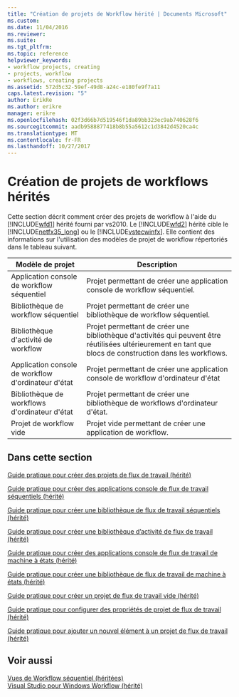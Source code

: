 ```yaml
---
title: "Création de projets de Workflow hérité | Documents Microsoft"
ms.custom: 
ms.date: 11/04/2016
ms.reviewer: 
ms.suite: 
ms.tgt_pltfrm: 
ms.topic: reference
helpviewer_keywords:
- workflow projects, creating
- projects, workflow
- workflows, creating projects
ms.assetid: 572d5c32-59ef-49d8-a24c-e180fe9f7a11
caps.latest.revision: "5"
author: ErikRe
ms.author: erikre
manager: erikre
ms.openlocfilehash: 02f3d66b7d519546f1da89bb323ec9ab740628f6
ms.sourcegitcommit: aadb9588877418b8b55a5612c1d3842d4520ca4c
ms.translationtype: MT
ms.contentlocale: fr-FR
ms.lasthandoff: 10/27/2017
---
```

# <a name="creating-legacy-workflow-projects"></a>Création de projets de workflows hérités
Cette section décrit comment créer des projets de workflow à l'aide du [!INCLUDE[wfd1](../workflow-designer/includes/wfd1_md.md)] hérité fourni par vs2010. Le [!INCLUDE[wfd2](../workflow-designer/includes/wfd2_md.md)] hérité cible le [!INCLUDE[netfx35_long](../workflow-designer/includes/netfx35_long_md.md)] ou le [!INCLUDE[vstecwinfx](../workflow-designer/includes/vstecwinfx_md.md)]. Elle contient des informations sur l'utilisation des modèles de projet de workflow répertoriés dans le tableau suivant.  
  
|Modèle de projet|Description|  
|----------------------|-----------------|  
|Application console de workflow séquentiel|Projet permettant de créer une application console de workflow séquentiel.|  
|Bibliothèque de workflow séquentiel|Projet permettant de créer une bibliothèque de workflow séquentiel.|  
|Bibliothèque d'activité de workflow|Projet permettant de créer une bibliothèque d'activités qui peuvent être réutilisées ultérieurement en tant que blocs de construction dans les workflows.|  
|Application console de workflow d'ordinateur d'état|Projet permettant de créer une application console de workflow d'ordinateur d'état|  
|Bibliothèque de workflows d'ordinateur d'état|Projet permettant de créer une bibliothèque de workflows d'ordinateur d'état.|  
|Projet de workflow vide|Projet vide permettant de créer une application de workflow.|  
  
## <a name="in-this-section"></a>Dans cette section  
 [Guide pratique pour créer des projets de flux de travail (hérité)](../workflow-designer/how-to-create-workflow-projects-legacy.md)  
  
 [Guide pratique pour créer des applications console de flux de travail séquentiels (hérité)](../workflow-designer/how-to-create-sequential-workflow-console-applications-legacy.md)  
  
 [Guide pratique pour créer une bibliothèque de flux de travail séquentiels (hérité)](../workflow-designer/how-to-create-a-sequential-workflow-library-legacy.md)  
  
 [Guide pratique pour créer une bibliothèque d’activité de flux de travail (hérité)](../workflow-designer/how-to-create-a-workflow-activity-library-legacy.md)  
  
 [Guide pratique pour créer des applications console de flux de travail de machine à états (hérité)](../workflow-designer/how-to-create-state-machine-workflow-console-applications-legacy.md)  
  
 [Guide pratique pour créer une bibliothèque de flux de travail de machine à états (hérité)](../workflow-designer/how-to-create-a-state-machine-workflow-library-legacy.md)  
  
 [Guide pratique pour créer un projet de flux de travail vide (hérité)](../workflow-designer/how-to-create-an-empty-workflow-project-legacy.md)  
  
 [Guide pratique pour configurer des propriétés de projet de flux de travail (hérité)](../workflow-designer/how-to-configure-workflow-project-properties-legacy.md)  
  
 [Guide pratique pour ajouter un nouvel élément à un projet de flux de travail (hérité)](../workflow-designer/how-to-add-a-new-item-to-a-workflow-project-legacy.md)  
  
## <a name="see-also"></a>Voir aussi  
 [Vues de Workflow séquentiel (héritées)](../workflow-designer/sequential-workflow-views-legacy.md)   
 [Visual Studio pour Windows Workflow (hérité)](../workflow-designer/visual-studio-workflow-windows-legacy.md)